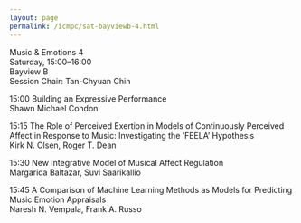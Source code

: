 ```yaml
---
layout: page
permalink: /icmpc/sat-bayviewb-4.html
---
```

Music & Emotions 4  
Saturday, 15:00–16:00  
Bayview B  
Session Chair: Tan-Chyuan Chin

15:00 Building an Expressive Performance  
Shawn Michael Condon

15:15 The Role of Perceived Exertion in Models of Continuously Perceived Affect in Response to Music: Investigating the ‘FEELA’ Hypothesis  
Kirk N. Olsen, Roger T. Dean

15:30 New Integrative Model of Musical Affect Regulation  
Margarida Baltazar, Suvi Saarikallio

15:45 A Comparison of Machine Learning Methods as Models for Predicting Music Emotion Appraisals  
Naresh N. Vempala, Frank A. Russo